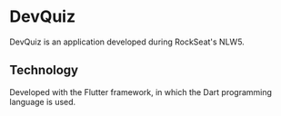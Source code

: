 # DevQuiz

DevQuiz is an application developed during RockSeat's NLW5.

## Technology

Developed with the Flutter framework, in which the Dart programming language is used.

